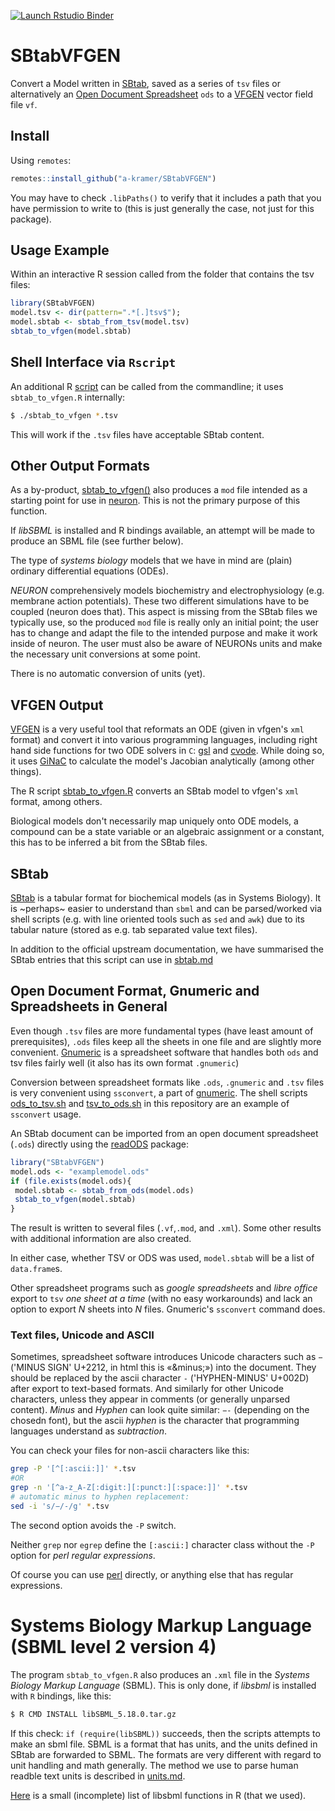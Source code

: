 <!-- badges: start -->
[![Launch Rstudio Binder](http://mybinder.org/badge_logo.svg)](https://mybinder.org/v2/gh/a-kramer/SBtabVFGEN/master?urlpath=rstudio)
<!-- badges: end -->

# SBtabVFGEN

Convert a Model written in [SBtab](https://www.sbtab.net/), saved as a
series of `tsv` files or alternatively an [Open Document
Spreadsheet](https://www.documentfoundation.org/) `ods` to a
[VFGEN](https://warrenweckesser.github.io/vfgen/) vector field file
`vf`.

## Install

Using `remotes`:
```R
remotes::install_github("a-kramer/SBtabVFGEN")
```
You may have to check `.libPaths()` to verify that it includes a path
that you have permission to write to (this is just generally the case,
not just for this package).

## Usage Example

Within an interactive R session called from the folder that contains
the tsv files:
```R
library(SBtabVFGEN)
model.tsv <- dir(pattern=".*[.]tsv$");
model.sbtab <- sbtab_from_tsv(model.tsv)
sbtab_to_vfgen(model.sbtab)
```

## Shell Interface via `Rscript`

An additional R [script](./R/sbtab_to_vfgen) can be called from the commandline; it uses `sbtab_to_vfgen.R` internally:
```bash
$ ./sbtab_to_vfgen *.tsv
```
This will work if the `.tsv` files have acceptable SBtab content.

## Other Output Formats 

As a by-product, [sbtab_to_vfgen()](./R/sbtab_to_vfgen.R) also produces
a `mod` file intended as a starting point for use in
[neuron](https://neuron.yale.edu/neuron/). This is not the primary
purpose of this function.

If _libSBML_ is installed and R bindings available, an attempt will be
made to produce an SBML file (see further below).

The type of _systems biology_ models that we have in mind are
(plain) ordinary differential equations (ODEs). 

_NEURON_ comprehensively models biochemistry and electrophysiology
(e.g. membrane action potentials). These two different simulations
have to be coupled (neuron does that). This aspect is missing from the
SBtab files we typically use, so the produced `mod` file is really
only an initial point; the user has to change and adapt the file to
the intended purpose and make it work inside of neuron. The user must
also be aware of NEURONs units and make the necessary unit
conversions at some point.

There is no automatic conversion of units (yet).


## VFGEN Output

[VFGEN](https://github.com/WarrenWeckesser/vfgen) is a very useful
tool that reformats an ODE (given in vfgen's `xml` format) and
convert it into various programming languages, including right hand
side functions for two ODE solvers in `C`:
[gsl](https://www.gnu.org/software/gsl/doc/html/ode-initval.html) and
[cvode](https://computing.llnl.gov/projects/sundials/cvode). While
doing so, it uses [GiNaC](https://ginac.de/) to calculate the model's
Jacobian analytically (among other things). 

The R script [sbtab_to_vfgen.R](./sbtab_to_vfgen.R) converts an SBtab model to vfgen's
`xml` format, among others.

Biological models don't necessarily map uniquely onto ODE models, a
compound can be a state variable or an algebraic assignment or a
constant, this has to be inferred a bit from the SBtab files.

## SBtab

[SBtab](https://www.sbtab.net/) is a tabular format for biochemical
models (as in Systems Biology). It is ~perhaps~ easier to understand
than `sbml` and can be parsed/worked via shell scripts (e.g. with line
oriented tools such as `sed` and `awk`) due to its tabular nature
(stored as e.g. tab separated value text files).

In addition to the official upstream documentation, we have summarised the SBtab entries that this script can use in [sbtab.md](./docs/sbtab.md) 

## Open Document Format, Gnumeric and Spreadsheets in General

Even though `.tsv` files are more fundamental types (have least amount
of prerequisites), `.ods` files keep all the sheets in one file and
are slightly more convenient. [Gnumeric](http://www.gnumeric.org/) is
a spreadsheet software that handles both `ods` and tsv files fairly
well (it also has its own format `.gnumeric`)

Conversion between spreadsheet formats like `.ods`, `.gnumeric` and
`.tsv` files is very convenient using `ssconvert`, a part of
[gnumeric](http://www.gnumeric.org/). The shell scripts [ods_to_tsv.sh](./ods_to_tsv.sh) and [tsv_to_ods.sh](./tsv_to_ods.sh) in this
repository are an example of `ssconvert` usage.

An SBtab document can be imported from an open document spreadsheet (`.ods`) directly using the
[readODS](https://cran.r-project.org/web/packages/readODS/index.html)
package:
```R
library("SBtabVFGEN")
model.ods <- "examplemodel.ods" 
if (file.exists(model.ods){
 model.sbtab <- sbtab_from_ods(model.ods)
 sbtab_to_vfgen(model.sbtab)
}
```
The result is written to several files (`.vf`,`.mod`, and `.xml`). Some other results with additional information are also created. 

In either case, whether TSV or ODS was used, `model.sbtab` will be a
list of `data.frame`s.

Other spreadsheet programs such as _google spreadsheets_ and _libre
office_ export to `tsv` _one sheet at a time_ (with no easy
workarounds) and lack an option to export _N_ sheets into _N_
files. Gnumeric's `ssconvert` command does.

### Text files, Unicode and ASCII

Sometimes, spreadsheet software introduces Unicode characters such as
`−` ('MINUS SIGN' U+2212, in html this is «\&minus;») into the
document. They should be replaced by the ascii character `-`
('HYPHEN-MINUS' U+002D) after export to text-based formats. And
similarly for other Unicode characters, unless they appear in comments
(or generally unparsed content). _Minus_ and _Hyphen_ can look quite
similar: `−-` (depending on the chosedn font), but the ascii _hyphen_ is the
character that programming languages understand as _subtraction_.

You can check your files for non-ascii characters like this:
```bash
grep -P '[^[:ascii:]]' *.tsv
#OR
grep -n '[^a-z_A-Z[:digit:][:punct:][:space:]]' *.tsv
# automatic minus to hyphen replacement:
sed -i 's/−/-/g' *.tsv
```

The second option avoids the `-P` switch.

Neither `grep` nor `egrep` define the `[:ascii:]` character class
without the `-P` option for _perl regular expressions_.

Of course you can use [perl](https://www.perl.org/) directly, or
anything else that has regular expressions.

# Systems Biology Markup Language (SBML level 2 version 4)

The program `sbtab_to_vfgen.R` also produces an `.xml` file in the _Systems Biology Markup Language_ (SBML).
This is only done, if _libsbml_ is installed with `R` bindings, like this:

```bash
$ R CMD INSTALL libSBML_5.18.0.tar.gz
```
If this check: `if (require(libSBML))` succeeds, then the scripts attempts to make an sbml file. SBML is a format that has units, and the units defined in SBtab are forwarded to SBML. The formats are very different with regard to unit handling and math generally. The method we use to parse human readble text units is described in [units.md](./units.md).

[Here](./docs/libsbml.md) is a small (incomplete) list of libsbml functions
in R (that we used).


